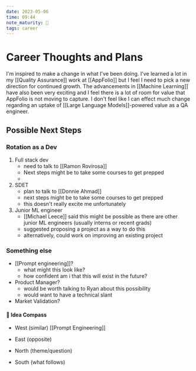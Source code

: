 ```yaml
---
date: 2023-05-06
time: 09:44
note_maturity: 🌱
tags: career
---
```


# Career Thoughts and Plans

I'm inspired to make a change in what I've been doing. 
I've learned a lot in my [[Quality Assurance]] work at [[AppFolio]] but I feel I need to pick a new direction for continued growth. 
The advancements in [[Machine Learning]] have also been very exciting and I feel there is a lot of room for value that AppFolio is not moving to capture.
I don't feel like I can effect much change regarding an uptake of [[Large Language Models]]-powered value as a QA engineer.

## Possible Next Steps

### Rotation as a Dev

1. Full stack dev
	- need to talk to [[Ramon Rovirosa]]
	- Next steps might be to take some courses to get prepped
	- 
1. SDET
	- plan to talk to [[Donnie Ahmad]]
	- next steps might be to take some courses to get prepped
	- this doesn't really excite me unfortunately
1. Junior ML engineer
	- [[Michael Leece]] said this might be possible as there are other junior ML engineers (usually interns or recent grads)
	- suggested proposing a project as a way to do this
	- alternatively, could work on improving an existing project

### Something else

- [[Prompt engineering]]? 
	- what might this look like? 
	- how confident am i that this will exist in the future?
- Product Manager? 
	- would be worth talking to Ryan about this possibility
	- would want to have a technical slant
- Market Validation?








#### 🧭  Idea Compass
- West  (similar) 
[[Prompt Engineering]] 
- East (opposite)

- North (theme/question)

- South (what follows)
